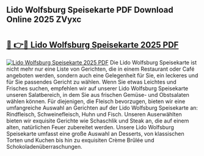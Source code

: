## Lido Wolfsburg Speisekarte PDF Download Online 2025 ZVyxc

# <h2><a href="http://gcah9u.nevu.top/?p=Lido+Wolfsburg+Speisekarte">🔗 👉🔴 Lido Wolfsburg Speisekarte 2025 PDF</a></h2>

[![Lido Wolfsburg Speisekarte 2025 PDF](https://i.imgur.com/dBaPXMq.png)](http://gcah9u.nevu.top/?p=Lido+Wolfsburg+Speisekarte)
Die Lido Wolfsburg Speisekarte ist nicht mehr nur eine Liste von Gerichten, die in einem Restaurant oder Café angeboten werden, sondern auch eine Gelegenheit für Sie, ein leckeres und für Sie passendes Gericht zu wählen. Wenn Sie etwas Leichtes und Frisches suchen, empfehlen wir auf unserer Lido Wolfsburg Speisekarte unseren Salatbereich, in dem Sie aus frischen Gemüse- und Obstsalaten wählen können. Für diejenigen, die Fleisch bevorzugen, bieten wir eine umfangreiche Auswahl an Gerichten auf der Lido Wolfsburg Speisekarte an: Rindfleisch, Schweinefleisch, Huhn und Fisch. Unseren Auserwählten bieten wir exquisite Gerichte wie Schaschlik und Steak an, die auf einem alten, natürlichen Feuer zubereitet werden. Unsere Lido Wolfsburg Speisekarte umfasst eine große Auswahl an Desserts, von klassischen Torten und Kuchen bis hin zu exquisiten Crème Brûlée und Schokoladenüberraschungen.
